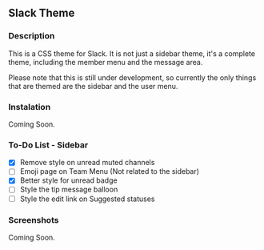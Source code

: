 
## Slack Theme
### Description
This is a CSS theme for Slack. It is not just a sidebar theme, it's a complete theme, including the member menu and the message area. 

Please note that this is still under development, so currently the only things that are themed are the sidebar and the user menu.
### Instalation
Coming Soon.
### To-Do List - Sidebar
- [x] Remove style on unread muted channels
- [ ] Emoji page on Team Menu (Not related to the sidebar)
- [x] Better style for unread badge
- [ ] Style the tip message balloon
- [ ] Style the edit link on Suggested statuses
### Screenshots
Coming Soon.
